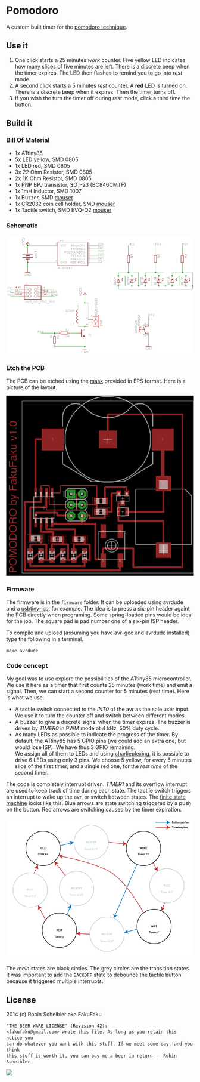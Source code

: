 Pomodoro
========

A custom built timer for the [pomodoro technique](http://pomodorotechnique.com/).

Use it
------

1. One click starts a 25 minutes _work_ counter. Five yellow LED indicates how
  many slices of five minutes are left. There is a discrete beep when the timer
  expires. The LED then flashes to remind you to go into _rest_ mode.
2. A second click starts a 5 minutes _rest_ counter. A **red** LED is turned on.
  There is a discrete beep when it expires. Then the timer turns off.
3. If you wish the turn the timer off during _rest_ mode, click a third time the button.

Build it
--------

### Bill Of Material

* 1x ATtiny85
* 5x LED yellow, SMD 0805
* 1x LED red, SMD 0805
* 3x 22 Ohm Resistor, SMD 0805
* 2x 1K Ohm Resistor, SMD 0805
* 1x PNP BPJ transistor, SOT-23 (BC846CMTF)
* 1x 1mH Inductor, SMD 1007
* 1x Buzzer, SMD [mouser](http://www.mouser.com/ProductDetail/Kobitone/254-PB501-ROX/?qs=%2fha2pyFaduio21Wb3%2fEgDw7Itv2u2RCUk%252bCSGDldQmgXvX6wRiKaqw%3d%3d)
* 1x CR2032 coin cell holder, SMD [mouser](http://www.mouser.com/ProductDetail/Linx-Technologies/BAT-HLD-001/?qs=sGAEpiMZZMupuRtfu7GC%252bdEIlVvqTbq%252bJLMEoC1V420%3d)
* 1x Tactile switch, SMD EVQ-Q2 [mouser](http://www.mouser.com/ProductDetail/Panasonic/EVQ-Q2K03W/?qs=sGAEpiMZZMsgGjVA3toVBA4puZS2llK5hCEf4xZ%2f9rI%3d)

### Schematic

![](./Pomodoro_sch.png)

### Etch the PCB

The PCB can be etched using the [mask](Pomodoro_mask.eps) provided in EPS format.
Here is a picture of the layout.

![](./Pomodoro_brd.png)

### Firmware

The firmware is in the `firmware` folder. It can be uploaded using avrdude and
a [usbtiny-isp](https://www.sparkfun.com/products/9825), for example. The idea is
to press a six-pin header againt the PCB directly when programing. Some spring-loaded
pins would be ideal for the job. The square pad is pad number one of a six-pin ISP
header.

To compile and upload (assuming you have avr-gcc and avrdude installed), type the
following in a terminal.

    make avrdude


### Code concept

My goal was to use explore the possibilities of the ATtiny85 microcontroller. We use it here
as a timer that first counts 25 minutes (work time) and emit a signal. Then, we can start a second
counter for 5 minutes (rest time). Here is what we use.

* A tactile switch connected to the _INT0_ of the avr as the sole user input. We use it
  to turn the counter off and switch between different modes.
* A buzzer to give a discrete signal when the timer expires. The buzzer is driven
    by _TIMER0_ in PWM mode at 4 kHz, 50% duty cycle.
* As many LEDs as possible to indicate the progress of the timer. By default,
    the ATtiny85 has 5 GPIO pins (we could add an extra one, but would lose ISP).
    We have thus 3 GPIO remaining.   
    We assign all of them to LEDs and using
    [charlieplexing](https://en.wikipedia.org/wiki/Charlieplexing), it is
    possible to drive 6 LEDs using only 3 pins. We choose 5 yellow, for every 5
    minutes slice of the first timer, and a single red one, for the _rest time_
    of the second timer.

The code is completely interrupt driven. _TIMER1_ and its overflow interrupt
are used to keep track of time during each state. The tactile switch triggers
an interrupt to wake up the avr, or switch between states. The [finite state
machine](https://en.wikipedia.org/wiki/Finite-state_machine) looks like this.
Blue arrows are state switching triggered by a push on the button. Red arrows
are switching caused by the timer expiration.

![](doc/pomodoro_fsm.png)

The _main_ states are black circles. The grey circles are the transition states.
It was important to add the `BACKOFF` state to debounce the tactile button because it triggered multiple interrupts.


License
-------

2014 (c) Robin Scheibler aka FakuFaku

    "THE BEER-WARE LICENSE" (Revision 42):
    <fakufaku@gmail.com> wrote this file. As long as you retain this notice you
    can do whatever you want with this stuff. If we meet some day, and you think
    this stuff is worth it, you can buy me a beer in return -- Robin Scheibler

![](https://upload.wikimedia.org/wikipedia/commons/d/d5/BeerWare_Logo.svg)
